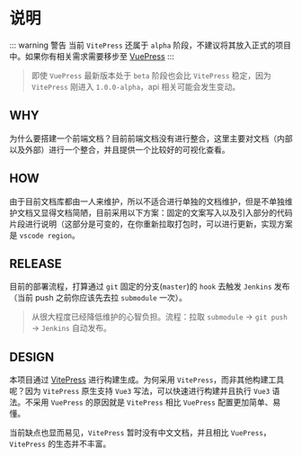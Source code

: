 # 说明

::: warning 警告
当前 `VitePress` 还属于 `alpha` 阶段，不建议将其放入正式的项目中。如果你有相关需求需要移步至 [VuePress](https://v2.vuepress.vuejs.org/zh/)
:::
> 即使 `VuePress` 最新版本处于 `beta` 阶段也会比 `VitePress` 稳定，因为 `VitePress` 刚进入 `1.0.0-alpha`，api 相关可能会发生变动。

## WHY

为什么要搭建一个前端文档？目前前端文档没有进行整合，这里主要对文档（内部以及外部）进行一个整合，并且提供一个比较好的可视化查看。

## HOW

由于目前文档库都由一人来维护，所以不适合进行单独的文档维护，但是不单独维护文档又显得文档简陋，目前采用以下方案：固定的文案写入以及引入部分的代码片段进行说明（这部分是可变的，在你重新拉取打包时，可以进行更新，实现方案是 `vscode region`。

## RELEASE

目前的部署流程，打算通过 `git` 固定的分支(`master`)的 `hook` 去触发 `Jenkins` 发布（当前 push 之前你应该先去拉 `submodule` 一次）。

> 从很大程度已经降低维护的心智负担。流程：拉取 `submodule` -> `git push` -> `Jenkins` 自动发布。

## DESIGN

本项目通过 [VitePress](https://vitepress.vuejs.org/) 进行构建生成。为何采用 `VitePress`，而非其他构建工具呢？因为 `VitePress` 原生支持 `Vue3` 写法，可以快速进行构建并且执行 `Vue3` 语法。不采用 `VuePress` 的原因就是 `VitePress` 相比 `VuePress` 配置更加简单、易懂。

当前缺点也显而易见，`VitePress` 暂时没有中文文档，并且相比 `VuePress`，`VitePress` 的生态并不丰富。
